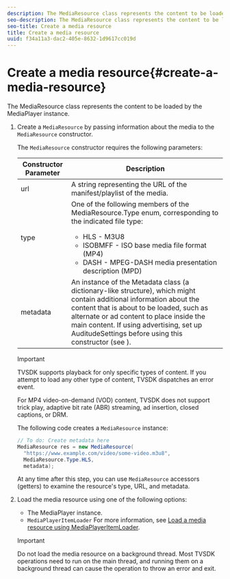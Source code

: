 ```yaml
---
description: The MediaResource class represents the content to be loaded by the MediaPlayer instance.
seo-description: The MediaResource class represents the content to be loaded by the MediaPlayer instance.
seo-title: Create a media resource
title: Create a media resource
uuid: f34a11a3-dac2-405e-8632-1d9617cc019d
---
```


# Create a media resource{#create-a-media-resource}

The MediaResource class represents the content to be loaded by the MediaPlayer instance.

1. Create a `MediaResource` by passing information about the media to the `MediaResource` constructor.

   The `MediaResource` constructor requires the following parameters:

   <table id="table_22886D6770FB45E99D35D0B90E6CC302"> 
      <thead> 
      <tr> 
      <th colname="col1" class="entry"> Constructor Parameter </th> 
      <th colname="col2" class="entry"> Description </th> 
      </tr> 
      </thead>
      <tbody> 
      <tr> 
      <td colname="col1"> <span class="codeph"> url </span> </td> 
      <td colname="col2"> A string representing the URL of the manifest/playlist of the media. </td> 
      </tr> 
      <tr> 
      <td colname="col1"> <span class="codeph"> type </span> </td> 
      <td colname="col2"> One of the following members of the <span class="codeph"> MediaResource.Type </span> enum, corresponding to the indicated file type: 
      <ul id="ul_C286ED3C31364B858A1C9AF3356E9282"> 
      <li id="li_25B24EF76D8849DE8764539F25E435FA"> <span class="codeph"> HLS </span> - M3U8 </li> 
      <li id="li_1344A41B434D49229E392F1AAF9ECA81"> <span class="codeph"> ISOBMFF </span> - ISO base media file format (MP4) </li> 
      <li id="li_92392073B7334916B06B16570C51AC91"> <span class="codeph"> DASH </span> - MPEG-DASH media presentation description (MPD) </li> 
      </ul> </td> 
      </tr> 
      <tr> 
      <td colname="col1"> <span class="codeph"> metadata </span> </td> 
      <td colname="col2"> An instance of the <span class="codeph"> Metadata </span> class (a dictionary-like structure), which might contain additional information about the content that is about to be loaded, such as alternate or ad content to place inside the main content. If using advertising, set up <span class="codeph"> AuditudeSettings </span> before using this constructor (see <a keyref="ad-insertion-metadata"></a>). </td> 
      </tr> 
      </tbody> 
   </table>

   >[!IMPORTANT]
   >
   >TVSDK supports playback for only specific types of content. If you attempt to load any other type of content, TVSDK dispatches an error event. 
   >
   >For MP4 video-on-demand (VOD) content, TVSDK does not support trick play, adaptive bit rate (ABR) streaming, ad insertion, closed captions, or DRM. 

   The following code creates a `MediaResource` instance:

   ```java
   // To do: Create metadata here 
   MediaResource res = new MediaResource( 
     "https://www.example.com/video/some-video.m3u8",  
     MediaResource.Type.HLS, 
     metadata); 
   ```

   At any time after this step, you can use `MediaResource` accessors (getters) to examine the resource's type, URL, and metadata. 
    
1. Load the media resource using one of the following options:

   * The MediaPlayer instance. 
   * `MediaPlayerItemLoader` For more information, see [Load a media resource using MediaPlayerItemLoader](../../../tvsdk-2.5-for-android/content-playback-options/mediaplayer-initialize-for-video/t-psdk-android-2.5-media-resource-load-using-mediaplayeritemloader.md#use-mediaplayeritemloader).

   >[!IMPORTANT]
   >
   >Do not load the media resource on a background thread. Most TVSDK operations need to run on the main thread, and running them on a background thread can cause the operation to throw an error and exit.
